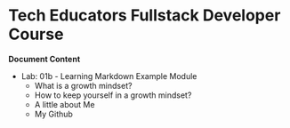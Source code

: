 # Tech Educators Fullstack Developer Course

**Document Content**
- Lab: 01b - Learning Markdown Example Module
  - What is a growth mindset?
  - How to keep yourself in a growth mindset?
  - A little about Me
  - My Github
